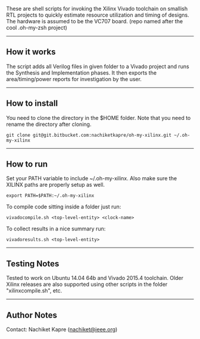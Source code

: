These are shell scripts for invoking the Xilinx Vivado toolchain on smallish RTL projects to quickly estimate resource utilization and timing of designs. The hardware is assumed to be the VC707 board. (repo named after the cool .oh-my-zsh project)

----------------
How it works
----------------
The script adds all Verilog files in given folder to a Vivado project and runs the Synthesis and Implementation phases. It then exports the area/timing/power reports for investigation by the user.

----------------
How to install
----------------

You need to clone the directory in the $HOME folder. Note that you need to rename the directory after cloning.

```git clone git@git.bitbucket.com:nachiketkapre/oh-my-xilinx.git ~/.oh-my-xilinx```

--------------
How to run
--------------
Set your PATH variable to include ~/.oh-my-xilinx. Also make sure the XILINX paths are properly setup as well.

```export PATH=$PATH:~/.oh-my-xilinx```

To compile code sitting inside a folder just run:

```vivadocompile.sh <top-level-entity> <clock-name>```

To collect results in a nice summary run:
 
```vivadoresults.sh <top-level-entity>```

--------------
Testing Notes
--------------
Tested to work on Ubuntu 14.04 64b and Vivado 2015.4 toolchain. Older Xilinx releases are also supported using other scripts in the folder "xilinxcompile.sh", etc.

--------------
Author Notes
--------------
Contact: Nachiket Kapre (nachiket@ieee.org)